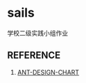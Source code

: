 # sails

学校二级实践小组作业

## REFERENCE

1. [ANT-DESIGN-CHART](https://ant-design-charts.antgroup.com/examples#line-basic)
